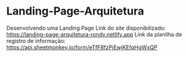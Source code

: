 # Landing-Page-Arquitetura
Desenvolvendo uma Landing Page
Link do site disponibilizado: https://landing-page-arquitetura-rondy.netlify.app
Link da planilha de registro de informação: https://api.sheetmonkey.io/form/eTfF8fzPjEwjKEfqHgWxQP
